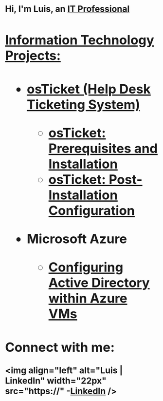 <h1>Hi, I'm Luis, an <a href="https://linkedin.com/in/Luis"> IT Professional
  
<h2> Information Technology Projects:<h2>
  
  - <b>osTicket (Help Desk Ticketing System)</b>
    - [osTicket: Prerequisites and Installation](https://github.com/Luis-G-Cordero/osticket-prereqs)
    - [osTicket: Post-Installation Configuration](https://github.com/Luis-G-Cordero/post-install-config)
    
  
  - <b>Microsoft Azure</b>
    - [Configuring Active Directory within Azure VMs](https://github.com/Luis-G-Cordero/configure-ad)
    
  
  <h2> Connect with me:</h2>
  
  <img align="left" alt="Luis | LinkedIn" width="22px" src="https://"
  -[LinkedIn](https://www.linkedin.com/in/luis-g-cordero-ixl24736919)
  />
